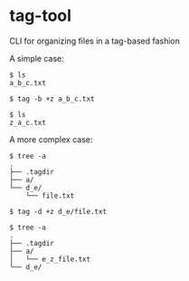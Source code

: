 tag-tool
========

CLI for organizing files in a tag-based fashion

A simple case:

```shell
$ ls
a_b_c.txt

$ tag -b +z a_b_c.txt

$ ls
z_a_c.txt
```

A more complex case:

```shell
$ tree -a
.
├── .tagdir
├── a/
└── d_e/
    └── file.txt

$ tag -d +z d_e/file.txt

$ tree -a
.
├── .tagdir
├── a/
│   └── e_z_file.txt
└── d_e/
```
